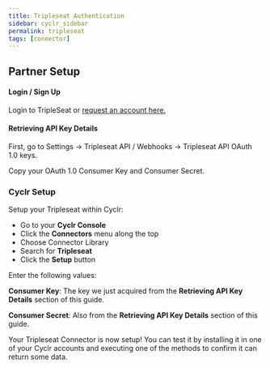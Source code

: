 ```yaml
---
title: Tripleseat Authentication
sidebar: cyclr_sidebar
permalink: tripleseat
tags: [connector]
---
```


## Partner Setup

#### Login / Sign Up

Login to TripleSeat or [request an account here.](https://tripleseat.com/)

#### Retrieving API Key Details

First, go to Settings -> Tripleseat API / Webhooks -> Tripleseat API OAuth 1.0 keys.

Copy your OAuth 1.0 Consumer Key and Consumer Secret.

### Cyclr Setup

Setup your Tripleseat within Cyclr:

- Go to your **Cyclr Console**
- Click the **Connectors** menu along the top
- Choose Connector Library
- Search for **Tripleseat**
- Click the **Setup** button

Enter the following values:

**Consumer Key**: The key we just acquired from the **Retrieving API Key Details** section of this guide.

**Consumer Secret**: Also from the **Retrieving API Key Details** section of this guide.

Your Tripleseat Connector is now setup! You can test it by installing it in one of your Cyclr accounts and executing one of the methods to confirm it can return some data.
